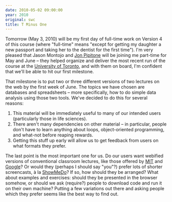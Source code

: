 ```yaml
---
date: 2010-05-02 09:00:00
year: 2010
original: swc
title: T Minus One
---
```

<p>Tomorrow (May 3, 2010) will be my first day of full-time work on Version 4 of this course (where "full-time" means "except for getting my daughter a new passport and taking her to the dentist for the first time"). I'm very pleased that Jason Montojo and <a href="http://skoolr.blogspot.com/">Jon Pipitone</a> will be joining me part-time for May and June – they helped organize and deliver the most recent run of the course at the <a href="http://www.utoronto.ca">University of Toronto</a>, and with them on board, I'm confident that we'll be able to hit our first milestone.</p>
<p>That milestone is to put two or three different versions of two lectures on the web by the first week of June. The topics we have chosen are databases and spreadsheets – more specifically, how to do simple data analysis using those two tools. We've decided to do this for several reasons:</p>
<ol>
<li>This material will be immediately useful to many of our intended users (particularly those in life sciences).</li>
<li>There aren't many dependencies on other material – in particular, people don't have to learn anything about loops, object-oriented programming, and what-not before reaping rewards.</li>
<li>Getting this stuff up early will allow us to get feedback from users on what formats they prefer.</li>
</ol>
<p>The last point is the most important one for us. Do our users want webified versions of conventional classroom lectures, like those offered by <a href="http://ocw.mit.edu/OcwWeb/web/home/home/index.htm">MIT</a> and <a href="http://code.google.com/intl/ja/edu/languages/google-python-class/">Google</a>? Or would they (perhaps I should say "you"?) prefer lots of shorter screencasts, &agrave; la <a href="http://showmedo.com/">ShowMeDo</a>? If so, how should they be arranged? What about examples and exercises: should they be presented in the browser somehow, or should we ask (require?) people to download code and run it on their own machine? Putting a few variations out there and asking people which they prefer seems like the best way to find out.</p>
